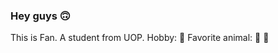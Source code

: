 ### Hey guys :upside_down_face:

This is Fan. A student from UOP. 
Hobby: :sleeping_bed:
Favorite animal: :panda_face: :dog:

